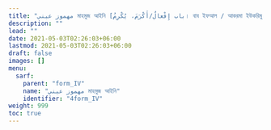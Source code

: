 ```yaml
---
title: "مهموز عيني মাহমুজ আইনি [باب إِفْعالٌ/أَكْرَمَ، يُكْرِمُ। বাব ইফআল / আকরমা ইউকরিমু । ফর্ম IV]"
description: ""
lead: ""
date: 2021-05-03T02:26:03+06:00
lastmod: 2021-05-03T02:26:03+06:00
draft: false
images: []
menu: 
  sarf:
    parent: "form_IV"
    name: "مهموز عيني মাহমুজ আইনি"
    identifier: "4form_IV"
weight: 999
toc: true
---
```



